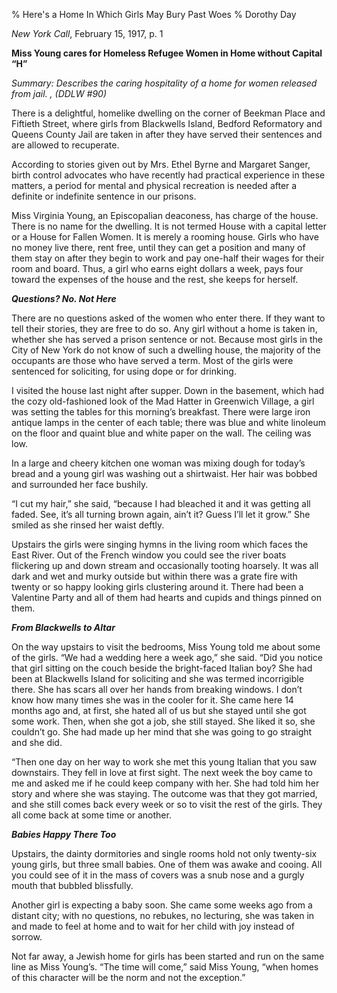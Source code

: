 % Here's a Home In Which Girls May Bury Past Woes
% Dorothy Day
*New York Call*, February 15, 1917, p. 1  
**Miss Young cares for Homeless Refugee Women in Home without Capital “H”**
*Summary: Describes the caring  hospitality of a home for women released from jail. , (DDLW \#90)*
There is a delightful, homelike dwelling on the corner of Beekman Place and Fiftieth Street, where girls from Blackwells Island, Bedford Reformatory and Queens County Jail are taken in after they have served their sentences and are allowed to recuperate.
According to stories given out by Mrs. Ethel Byrne and Margaret Sanger, birth control advocates who have recently had practical experience in these matters, a period for mental and physical recreation is needed after a definite or indefinite sentence in our prisons.
Miss Virginia Young, an Episcopalian deaconess, has charge of the house. There is no name for the dwelling.  It is not termed House with a capital letter or a House for Fallen Women.  It is merely a rooming house.  Girls who have no money live there, rent free, until they can get a position and many of them stay on after they begin to work and pay one-half their wages for their room and board. Thus, a girl who earns eight dollars a week, pays four toward the expenses of the house and the rest, she keeps for herself.
_**Questions? No. Not Here**_
There are no questions asked of the women who enter there.  If they want to tell their stories, they are free to do so.  Any girl without a home is taken in, whether she has served a prison sentence or not.  Because most girls in the City of New York do not know of such a dwelling house, the majority of the occupants are those who have served a term. Most of the girls were sentenced for soliciting, for using dope or for drinking.
I visited the house last night after supper. Down in the basement, which had the cozy old-fashioned look of the Mad Hatter in Greenwich Village, a girl was setting the tables for this morning’s breakfast. There were large iron antique lamps in the center of each table; there was blue and white linoleum on the floor and quaint blue and white paper on the wall.  The ceiling was low.
In a large and cheery kitchen one woman was mixing dough for today’s bread and a young girl was washing out a shirtwaist.  Her hair was bobbed and surrounded her face bushily.
“I cut my hair,” she said, “because I had bleached it and it was getting all faded. See, it’s all turning brown again, ain’t it? Guess I’ll let it grow.” She smiled as she rinsed her waist deftly.
Upstairs the girls were singing hymns in the living room which faces the East River.  Out of the French window you could see the river boats flickering up and down stream and occasionally tooting hoarsely. It was all dark and wet and murky outside but within there was a grate fire with twenty or so happy looking girls clustering around it.  There had been a Valentine Party and all of them had hearts and cupids and things pinned on them.
_**From Blackwells to Altar**_
On the way upstairs to visit the bedrooms, Miss Young told me about some of the girls. “We had a wedding here a week ago,” she said. “Did you notice that girl sitting on the couch beside the bright-faced Italian boy? She had been at Blackwells Island for soliciting and she was termed incorrigible there. She has scars all over her hands from breaking windows.  I don’t know how many times she was in the cooler for it.  She came here 14 months ago and, at first, she hated all of us but she stayed until she got some work. Then, when she got a job, she still stayed.  She liked it so, she couldn’t go.  She had made up her mind that she was going to go straight and she did.
“Then one day on her way to work she met this young Italian that you saw downstairs.  They fell in love at first sight.  The next week the boy came to me and asked me if he could keep company with her.  She had told him her story and where she was staying.  The outcome was that they got married, and she still comes back every week or so to visit the rest of the girls.  They all come back at some time or another.
_**Babies Happy There Too**_
Upstairs, the dainty dormitories and single rooms hold not only twenty-six young girls, but three small babies. One of them was awake and cooing.  All you could see of it in the mass of covers was a snub nose and a gurgly mouth that bubbled blissfully.
Another girl is expecting a baby soon.  She came some weeks ago from a distant city; with no questions, no rebukes, no lecturing, she was taken in and made to feel at home and to wait for her child with joy instead of sorrow.
Not far away, a Jewish home for girls has been started and run on the same line as Miss Young’s.  “The time will come,” said Miss Young, “when homes of this character will be the norm and not the exception.”
